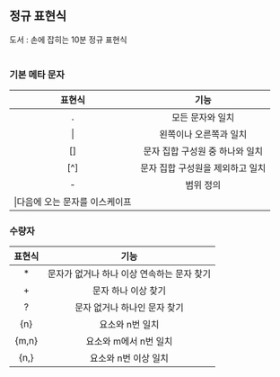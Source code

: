 ## 정규 표현식
도서 : 손에 잡히는 10분 정규 표현식
</br></br>

### 기본 메타 문자
|표현식|기능|
|:---:|:---:|
|.|모든 문자와 일치|
|\||왼쪽이나 오른쪽과 일치|
|[]|문자 집합 구성원 중 하나와 일치|
|[^]|문자 집합 구성원을 제외하고 일치|
|-|범위 정의|
|\\|다음에 오는 문자를 이스케이프|

### 수량자
|표현식|기능|
|:---:|:---:|
|*|문자가 없거나 하나 이상 연속하는 문자 찾기|
|+|문자 하나 이상 찾기|
|?|문자 없거나 하나인 문자 찾기|
|{n}|요소와 n번 일치|
|{m,n}|요소와 m에서 n번 일치|
|{n,}|요소와 n번 이상 일치|
